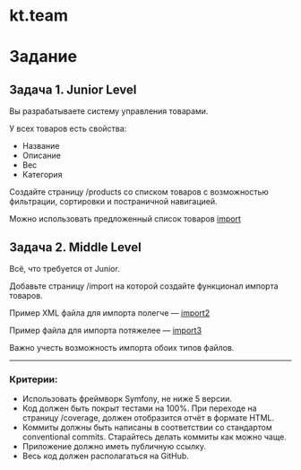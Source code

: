 # kt.team
# Задание

## Задача 1. Junior Level

Вы разрабатываете систему управления товарами.

У всех товаров есть свойства:

- Название
- Описание
- Вес
- Категория

Создайте страницу /products со списком товаров с возможностью фильтрации, сортировки и постраничной навигацией.

Можно использовать предложенный список товаров [import](http://artamonov.in/coverage/import.xml)

## Задача 2. Middle Level

Всё, что требуется от Junior.

Добавьте страницу /import на которой создайте функционал импорта товаров.

Пример XML файла для импорта полегче — [import2](http://artamonov.in/coverage/import2.xml)

Пример файла для импорта потяжелее — [import3](http://artamonov.in/coverage/import3.xml)

Важно учесть возможность импорта обоих типов файлов.

---

### Критерии:

- Использовать фреймворк Symfony, не ниже 5 версии.
- Код должен быть покрыт тестами на 100%. При переходе на страницу /coverage, должен отобразится отчёт в формате HTML.
- Коммиты должны быть написаны в соответствии со стандартом conventional commits. Старайтесь делать коммиты как можно чаще.
- Приложение должно иметь публичную ссылку.
- Весь код должен располагаться на GitHub.